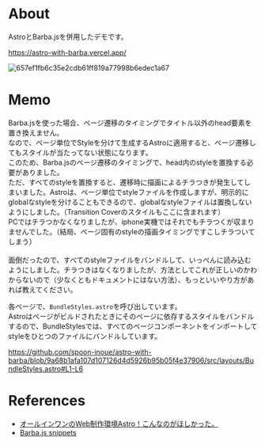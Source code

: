 # About
AstroとBarba.jsを併用したデモです。

https://astro-with-barba.vercel.app/

![657ef1fb6c35e2cdb61ff819a77998b6edec1a67](https://user-images.githubusercontent.com/105195761/217194855-c3f1642b-1c95-45d6-965c-27b61afc0933.png)

# Memo
Barba.jsを使った場合、ページ遷移のタイミングでタイトル以外のhead要素を置き換えません。<br/>
なので、ページ単位でStyleを分けて生成するAstroに適用すると、ページ遷移してもスタイルが当たってない状態になります。<br/>
このため、Barba.jsのページ遷移のタイミングで、head内のstyleを置換する必要がありました。<br/>
ただ、すべてのstyleを置換すると、遷移時に描画によるチラつきが発生してしまいました。Astroは、ページ単位でstyleファイルを作成しますが、明示的にglobalなstyleを分けることもできるので、globalなstyleファイルは置換しないようにしました。（Transition Coverのスタイルもここに含まれます）<br/>
PCではチラつかなくなりましたが、iphone実機ではそれでもチラつくが収まりませんでした。（結局、ページ固有のstyleの描画タイミングですこしチラついてしまう）<br/>
<br/>
面倒だったので、すべてのstyleファイルをバンドルして、いっぺんに読み込むようにしました。チラつきはなくなりましたが、方法としてこれが正しいのかわからないので（少なくともドキュメントにはない方法）、もっといいやり方があれば教えてください。


各ページで、`BundleStyles.astro`を呼び出しています。<br/>
Astroはページがビルドされたときにそのページに依存するスタイルをバンドルするので、BundleStylesでは、すべてのページコンポーネントをインポートしてstyleをひとつのファイルにバンドルしています。

https://github.com/spoon-inoue/astro-with-barba/blob/9a68b1afa107d107126d4d5926b95b05f4e37906/src/layouts/BundleStyles.astro#L1-L6


# References
- [オールインワンのWeb制作環境Astro！こんなのがほしかった。](https://cumak.net/blog/astro/)
- [Barba.js snippets](https://www.willstyle.co.jp/blog/1722/)
